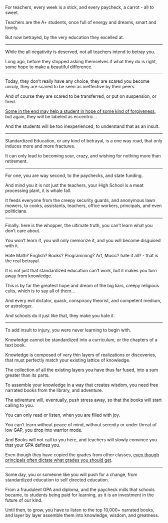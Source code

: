 For teachers, every week is a stick,
and every paycheck, a carrot - all to sweet.

Teachers are the A+ students,
once full of energy and dreams, smart and lovely.

But now betrayed,
by the very education they excelled at.

---

While the all negativity is deserved,
not all teachers intend to betray you.

Long ago, before they stopped asking themselves if what they do is right,
some hope to make a beautiful difference.

---

Today, they don’t really have any choice, they are scared you become unruly,
they are scared to be seen as ineffective by their peers.

And of course they are scared to be transferred,
or put on suspension, or fired.

[Some in the end may help a student in hope of some kind of forgiveness][1],
but again, they will be labeled as eccentric…

And the students will be too inexperienced,
to understand that as an insult.

---

Standardized Education, or any kind of betrayal,
is a one way road, that only induces more and more fractures.

It can only lead to becoming sour, crazy,
and wishing for nothing more than retirement.

---

For one, you are way second,
to the paychecks, and state funding.

And mind you it is not just the teachers,
your High School is a meat processing plant, it is whale fall.

It feeds everyone from the creepy security guards, and anonymous lawn mowers,
to cooks, assistants, teachers, office workers, principals, and even politicians.

---

Finally. here is the whopper, the ultimate truth,
you can’t learn what you don’t care about.

You won’t learn it, you will only memorize it,
and you will become disguised with it.

Hate Math? English? Books? Programming? Art, Music?
hate it all? - that is the real betrayal.

It is not just that standardized education can’t work,
but it makes you turn away from knowledge.

This is by far the greatest hope and dream of the big liars,
creepy religious cults, which is to say all of them…

And every evil dictator, quack, conspiracy theorist,
and competent medium, or astrologer.

And schools do it just like that,
they make you hate it.

---

To add insult to injury,
you were never learning to begin with.

Knowledge cannot be standardized into a curriculum,
or the chapters of a text book.

Knowledge is composed of very thin layers of realizations or discoveries,
that must perfectly match your existing lattice of knowledge.

The collection of all the existing layers you have thus far fused,
into a sum greater than its parts.

To assemble your knowledge in a way that creates wisdom,
you need free narrated books from the library, and adventure.

The adventure will, eventually, push stress away,
so that the books will start calling to you.

You can only read or listen,
when you are filled with joy.

You can’t learn without peace of mind,
without serenity or under threat of low GAP, you drop into warrior mode.

And Books will not call to you here,
and teachers will slowly convince you that your GPA defines you.

Even though they have copied the grades from other classes,
[even though principals often dictate what grades you should get][2].

---

Some day, you or someone like you will push for a change,
from standardized education to self directed education.

From a fraudulent GPA and diploma, and the paycheck mills that schools became,
to students being paid for learning, as it is an investment in the future of our kind.

Until then, to grow, you have to listen to the top 10,000+ narrated books,
and layer by layer assemble them into knowledge, wisdom, and greatness.

[1]: https://www.youtube.com/watch?v=9M4tdMsg3ts
[2]: https://www.youtube.com/watch?v=DzSnvxejenY
